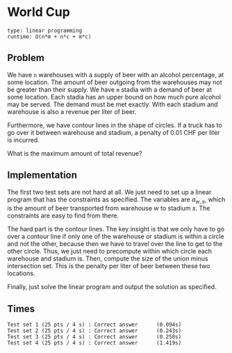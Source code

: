# World Cup

```
type: linear programming
runtime: O(n*m + n*c + m*c)
```

## Problem

We have `n` warehouses with a supply of beer with an alcohol percentage, at some
location. The amount of beer outgoing from the warehouses may not be greater than
their supply. We have `m` stadia with a demand of beer at some location. Each
stadia has an upper bound on how much pure alcohol may be served. The demand must
be met exactly. With each stadium and warehouse is also a revenue per liter of
beer.

Furthermore, we have contour lines in the shape of circles. If a truck has to go
over it between warehouse and stadium, a penalty of 0.01 CHF per liter is
incurred.

What is the maximum amount of total revenue?

## Implementation

The first two test sets are not hard at all. We just need to set up a linear
program that has the constraints as specified. The variables are $a_{w,s}$, which
is the amount of beer transported from warehouse $w$ to stadium $s$. The
constraints are easy to find from there.

The hard part is the contour lines. The key insight is that we only have to go
over a contour line if only one of the warehouse or stadium is within a circle
and not the other, because then we have to travel over the line to get to the
other circle. Thus, we just need to precompute within which circle each warehouse
and stadium is. Then, compute the size of the union minus intersection set. This
is the penalty per liter of beer between these two locations.

Finally, just solve the linear program and output the solution as specified.

## Times

```
Test set 1 (25 pts / 4 s) : Correct answer      (0.094s)
Test set 2 (25 pts / 4 s) : Correct answer      (0.243s)
Test set 3 (25 pts / 4 s) : Correct answer      (0.258s)
Test set 4 (25 pts / 4 s) : Correct answer      (1.419s)
```
